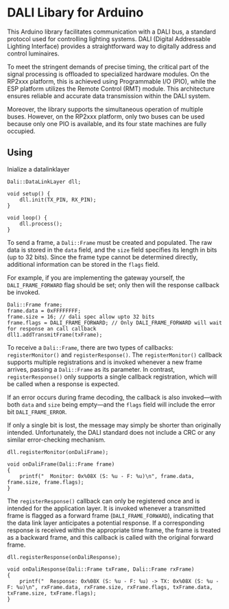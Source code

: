 # DALI Libary for Arduino

This Arduino library facilitates communication with a DALI bus, a standard protocol used for controlling lighting systems. DALI (Digital Addressable Lighting Interface) provides a straightforward way to digitally address and control luminaires.

To meet the stringent demands of precise timing, the critical part of the signal processing is offloaded to specialized hardware modules. On the RP2xxx platform, this is achieved using Programmable I/O (PIO), while the ESP platform utilizes the Remote Control (RMT) module. This architecture ensures reliable and accurate data transmission within the DALI system.

Moreover, the library supports the simultaneous operation of multiple buses. However, on the RP2xxx platform, only two buses can be used because only one PIO is available, and its four state machines are fully occupied.

## Using

Inialize a datalinklayer

```
Dali::DataLinkLayer dll;

void setup() {
    dll.init(TX_PIN, RX_PIN);
}

void loop() {
    dll.process();
}
```

To send a frame, a `Dali::Frame` must be created and populated. The raw data is stored in the `data` field, and the `size` field specifies its length in bits (up to 32 bits). Since the frame type cannot be determined directly, additional information can be stored in the `flags` field.

For example, if you are implementing the gateway yourself, the `DALI_FRAME_FORWARD` flag should be set; only then will the response callback be invoked.



```
Dali::Frame frame;
frame.data = 0xFFFFFFFF;
frame.size = 16; // dali spec allow upto 32 bits
frame.flags = DALI_FRAME_FORWARD; // Only DALI_FRAME_FORWARD will wait for response an call callback
dll1.addTransmitFrame(txFrame);
```

To receive a `Dali::Frame`, there are two types of callbacks: `registerMonitor()` and `registerResponse()`. The `registerMonitor()` callback supports multiple registrations and is invoked whenever a new frame arrives, passing a `Dali::Frame` as its parameter. In contrast, `registerResponse()` only supports a single callback registration, which will be called when a response is expected.

If an error occurs during frame decoding, the callback is also invoked—with both `data` and `size` being empty—and the `flags` field will include the error bit `DALI_FRAME_ERROR`.

If only a single bit is lost, the message may simply be shorter than originally intended. Unfortunately, the DALI standard does not include a CRC or any similar error-checking mechanism.

```
dll.registerMonitor(onDaliFrame);

void onDaliFrame(Dali::Frame frame)
{
    printf("  Monitor: 0x%08X (S: %u - F: %u)\n", frame.data, frame.size, frame.flags);
}
```

The `registerResponse()` callback can only be registered once and is intended for the application layer. It is invoked whenever a transmitted frame is flagged as a forward frame (`DALI_FRAME_FORWARD`), indicating that the data link layer anticipates a potential response. If a corresponding response is received within the appropriate time frame, the frame is treated as a backward frame, and this callback is called with the original forward frame.

```
dll.registerResponse(onDaliResponse);

void onDaliResponse(Dali::Frame txFrame, Dali::Frame rxFrame)
{
    printf("  Response: 0x%08X (S: %u - F: %u) -> TX: 0x%08X (S: %u - F: %u)\n", rxFrame.data, rxFrame.size, rxFrame.flags, txFrame.data, txFrame.size, txFrame.flags);
}
```